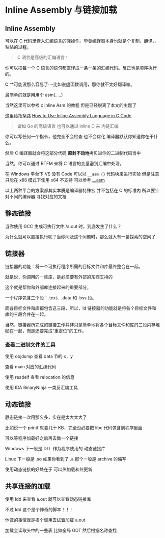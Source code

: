 # Inline Assembly 与链接加载

## Inline Assembly

可以在 C 代码里嵌入汇编语言的骚操作。毕竟编译器本身也就是个复制，翻译，，粘贴的过程。

> C 语言是高级的汇编语言！

你可以把每一个 C 语言的语句都直译成一条一条的汇编代码。反正也是顺序执行的。

C 艹可能没那么容易了····比如说虚函数调用，那你就不太好翻译嘛。

最简单的就是用用个 asm(.....)

当然这里可以参考 c inline Asm 的教程 但是已经脱离了本文的主题了

这里给指条路 [How to Use Inline Assembly Language in C Code](https://dmalcolm.fedorapeople.org/gcc/2015-08-31/rst-experiment/how-to-use-inline-assembly-language-in-c-code.html)

> 诸如 Go 的高级语言 也可以通过 inline C 来 内链汇编

你可以写任何一个指令，他完全不会检查 也不会优化 编译器默认你知道你在干什么。

然后 C 编译器就会将这部分代码 **原封不动地**拷贝进你的二进制代码当中

当然，你可以通过 RTFM 来将 C 语言的变量塞到汇编中处理。

在 Windows 平台下 VS 没有 Code 可以以 `__asm {}` 代码块来进行实验 但是注意 只能在 x86 模式下使用 x64 不支持 可以参考 [__asm](https://docs.microsoft.com/zh-tw/cpp/assembler/inline/asm?view=msvc-170)

以上两种平台的方案都其实本质是编译器特殊宏 并不包括在 C 的标准内 所以要针对不同的编译器 寻找对应的文档

## 静态链接

当你使用 GCC 生成可执行文件./a.out 时，到底发生了什么？

为什么就可以直接执行呢？当你问及这个问题时，那么就大有一番探索的空间了

## 链接器

链接器的功能：将一个可执行程序所需的目标文件和库最终整合在一起。

就是说，你调用的一些库，是必须要有外部的东西支持的

这个就是帮你和外部库连接起来的重要部分。

一个程序包含三个段：.text、.data 和 .bss 段。

而各目标文件和库都包含这三段，所以，ld 链接器的功能就是将各个目标文件和库的三段合并在一起。

当然，链接器所完成的链接工作并非只是简单地将各个目标文件和库的三段内存堆砌在一起，而是还要完成“重定位”的工作。

### 查看二进制文件的工具

使用 objdump 查看 data 节的 x，y

查看 main 对应的汇编代码

使用 readelf 查看 relocation 的信息

使用 IDA BinaryNInja 一类反汇编工具

## 动态链接

静态链接一次用那么多，实在是太大太大了

比如说一个 printf 就要几十 KB，完全没必要把 libc 代码包含到程序里面

可以等程序加载好之后再去做一个链接

Windows 下一般是 DLL 作为程序使用的 动态链接库

Linux 下一般是 .so 如果你看到了 .a 那个一般是 archive 的缩写

使用动态链接的好处在于 可以热加载和热更新

## 共享连接的加载

使用 ldd 来查看 a.out 就可以查看动态链接库

不过 ldd 这个是个神奇的脚本！！！

他做的事情就是挨个调用去试着加载 a.out

加载会读取头中的一些表 比如全局 GOT 然后根据名称查找
